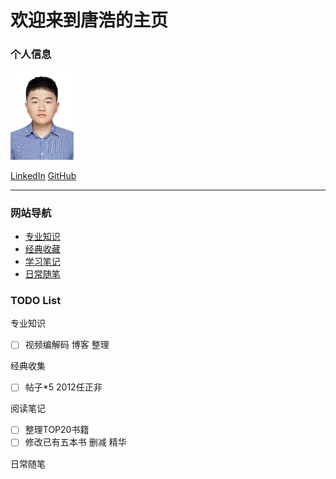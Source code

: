 # 欢迎来到唐浩的主页

### 个人信息
<img src="photo.jpg" height="20%" width="20%"> 

[LinkedIn](https://www.linkedin.cn/incareer/in/%E6%B5%A9-hao-tang-%E5%94%90-3853811b3) [GitHub](https://github.com/TangHao99)

---

### 网站导航
+ [专业知识](/1_ProfessionalKnowledge/index.md)
+ [经典收藏](/2_ClassicalCollection/index.md)
+ [学习笔记](/3_LearningNotes/index.md)
+ [日常随笔](/4_DailyRecord/index.md)

### TODO List

专业知识
* [ ] 视频编解码 博客 整理

经典收集
* [ ] 帖子*5 2012任正非

阅读笔记
* [ ] 整理TOP20书籍
* [ ] 修改已有五本书 删减 精华

日常随笔

